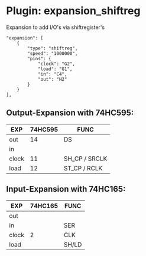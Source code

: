 # Plugin: expansion_shiftreg

Expansion to add I/O's via shiftregister's


```
"expansion": [
    {
        "type": "shiftreg",
        "speed": "1000000",
        "pins": {
            "clock": "G2",
            "load": "G1",
            "in": "C4",
            "out": "H2"
        }
    }
],
```


## Output-Expansion with 74HC595:

| EXP | 74HC595 | FUNC |
| --- | --- | --- |
| out | 14 | DS |
| in |  | |
| clock | 11 | SH_CP / SRCLK |
| load | 12 | ST_CP / RCLK |


## Input-Expansion with 74HC165:

| EXP | 74HC165 | FUNC |
| --- | --- | --- |
| out |  | |
| in |  | SER |
| clock | 2 | CLK |
| load |  | SH/LD |



